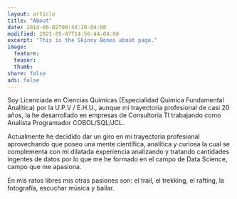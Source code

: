 ```yaml
---
layout: article
title: "About"
date: 2014-06-02T09:44:20-04:00
modified: 2021-05-07T14:56:44-04:00
excerpt: "This is the Skinny Bones about page."
image:
  feature:
  teaser:
  thumb:
share: false
ads: false
---
```


Soy Licenciada en Ciencias Químicas (Especialidad Química Fundamental Analítica) por la U.P.V / E.H.U., aunque mi trayectoria profesional de casi 20 años, la he desarrollado en empresas de Consultoría TI trabajando como Analista Programador COBOL/SQL/JCL.

Actualmente he decidido dar un giro en mi trayectoria profesional aprovechando que poseo una mente científica, analítica y curiosa la cual se complementa con mi dilatada experiencia analizando y tratando cantidades ingentes de datos por lo que me he formado en el campo de Data Science, campo que me apasiona.

En mis ratos libres mis otras pasiones son: el trail, el trekking, el rafting, la fotografía, escuchar música y bailar.






